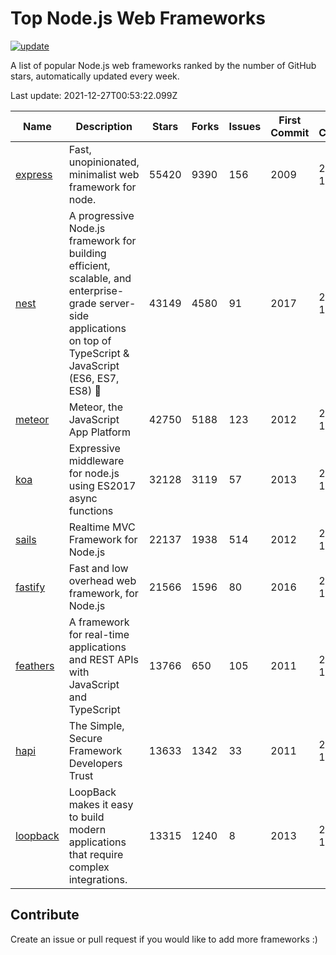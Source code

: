 # Top Node.js Web Frameworks

[![update](https://github.com/sunnysid3up/nodejs-web-frameworks/actions/workflows/update.yml/badge.svg)](https://github.com/sunnysid3up/nodejs-web-frameworks/actions/workflows/update.yml)

A list of popular Node.js web frameworks ranked by the number of GitHub stars, automatically updated every week.

Last update: 2021-12-27T00:53:22.099Z

| Name          | Description          | Stars                     | Forks          | Issues               | First Commit        | Last Commit         | Language          |
|---------------|----------------------|---------------------------|----------------|----------------------|---------------------|---------------------|-------------------|
| [express](https://github.com/expressjs/express) | Fast, unopinionated, minimalist web framework for node. | 55420 | 9390 | 156 | 2009 | 2021-12-26 | JS |
| [nest](https://github.com/nestjs/nest) | A progressive Node.js framework for building efficient, scalable, and enterprise-grade server-side applications on top of TypeScript & JavaScript (ES6, ES7, ES8) 🚀 | 43149 | 4580 | 91 | 2017 | 2021-12-26 | TS |
| [meteor](https://github.com/meteor/meteor) | Meteor, the JavaScript App Platform | 42750 | 5188 | 123 | 2012 | 2021-12-26 | JS |
| [koa](https://github.com/koajs/koa) | Expressive middleware for node.js using ES2017 async functions | 32128 | 3119 | 57 | 2013 | 2021-12-26 | JS |
| [sails](https://github.com/balderdashy/sails) | Realtime MVC Framework for Node.js | 22137 | 1938 | 514 | 2012 | 2021-12-26 | JS |
| [fastify](https://github.com/fastify/fastify) | Fast and low overhead web framework, for Node.js | 21566 | 1596 | 80 | 2016 | 2021-12-26 | JS |
| [feathers](https://github.com/feathersjs/feathers) | A framework for real-time applications and REST APIs with JavaScript and TypeScript | 13766 | 650 | 105 | 2011 | 2021-12-26 | TS |
| [hapi](https://github.com/hapijs/hapi) | The Simple, Secure Framework Developers Trust | 13633 | 1342 | 33 | 2011 | 2021-12-26 | JS |
| [loopback](https://github.com/strongloop/loopback) | LoopBack makes it easy to build modern applications that require complex integrations. | 13315 | 1240 | 8 | 2013 | 2021-12-26 | JS |

## Contribute 

Create an issue or pull request if you would like to add more frameworks :)